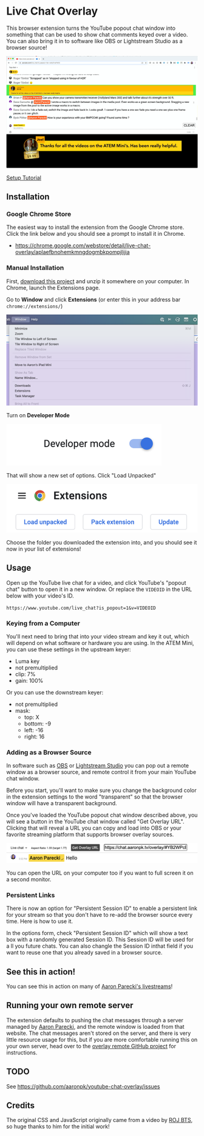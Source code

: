 Live Chat Overlay
=================

This browser extension turns the YouTube popout chat window into something that can be used to show chat comments keyed over a video. You can also bring it in to software like OBS or Lightstream Studio as a browser source!

![chat-screenshot](images/chat-screenshot.png)

[Setup Tutorial](https://youtu.be/HwctGtdsHZI)

## Installation

### Google Chrome Store

The easiest way to install the extension from the Google Chrome store. Click the link below and you should see a prompt to install it in Chrome.

* https://chrome.google.com/webstore/detail/live-chat-overlay/aplaefbnohemkmngdogmbkpompjlijia


### Manual Installation

First, [download this project](https://github.com/aaronpk/live-chat-overlay/archive/refs/heads/main.zip) and unzip it somewhere on your computer. In Chrome, launch the Extensions page.

Go to **Window** and click **Extensions** (or enter this in your address bar `chrome://extensions/`)

![window-extensions](images/chrome-window.png)

Turn on **Developer Mode**

![developer-mode](images/developer-mode.png)

That will show a new set of options. Click "Load Unpacked"

![load-unpacked](images/load-unpacked.png)

Choose the folder you downloaded the extension into, and you should see it now in your list of extensions!

## Usage

Open up the YouTube live chat for a video, and click YouTube's "popout chat" button to open it in a new window. Or replace the `VIDEOID` in the URL below with your video's ID.

`https://www.youtube.com/live_chat?is_popout=1&v=VIDEOID`

### Keying from a Computer

You'll next need to bring that into your video stream and key it out, which will depend on what software or hardware you are using. In the ATEM Mini, you can use these settings in the upstream keyer:

* Luma key
* not premultiplied
* clip: 7%
* gain: 100%

Or you can use the downstream keyer:

* not premultiplied
* mask:
  * top: X
  * bottom: -9
  * left: -16
  * right: 16

### Adding as a Browser Source

In software such as [OBS](https://obsproject.com) or [Lightstream Studio](http://strea.mr/aaronparecki) you can pop out a remote window as a browser source, and remote control it from your main YouTube chat window.

Before you start, you'll want to make sure you change the background color in the extension settings to the word "transparent" so that the browser window will have a transparent background.

Once you've loaded the YouTube popout chat window described above, you will see a button in the YouTube chat window called "Get Overlay URL". Clicking that will reveal a URL you can copy and load into OBS or your favorite streaming platform that supports browser overlay sources.

![get-overlay-url](images/get-overlay-url.png)

You can open the URL on your computer too if you want to full screen it on a second monitor.

### Persistent Links

There is now an option for "Persistent Session ID" to enable a persistent link for your stream so that you don't have to re-add the browser source every time. Here is how to use it.

In the options form, check "Persistent Session ID" which will show a text box with a randomly generated Session ID. This Session ID will be used for a
ll you future chats. You can also changle the Session ID inthat field if you want to reuse one that you already saved in a browser source.


## See this in action!

You can see this in action on many of [Aaron Parecki's livestreams](https://www.youtube.com/watch?v=CHQITWm5wDQ&list=PLRyLn6THA5wPracMVE74IHovBT3ebcsJV)!


## Running your own remote server

The extension defaults to pushing the chat messages through a server managed by [Aaron Parecki](https://aaronpk.tv), and the remote window is loaded from that website. The chat messages aren't stored on the server, and there is very little resource usage for this, but if you are more comfortable running this on your own server, head over to the [overlay remote GitHub project](https://github.com/aaronpk/live-chat-overlay-remote) for instructions.


## TODO

See https://github.com/aaronpk/youtube-chat-overlay/issues


## Credits

The original CSS and JavaScript originally came from a video by [ROJ BTS](https://www.youtube.com/watch?v=NHy9D4ClTvc), so huge thanks to him for the initial work!


